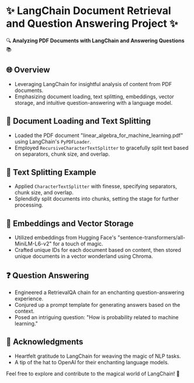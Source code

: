 # ✨ LangChain Document Retrieval and Question Answering Project ✨

🔍 **Analyzing PDF Documents with LangChain and Answering Questions** 📚

## 🌐 Overview

- Leveraging LangChain for insightful analysis of content from PDF documents.
- Emphasizing document loading, text splitting, embeddings, vector storage, and intuitive question-answering with a language model.

## 📖 Document Loading and Text Splitting

- Loaded the PDF document "linear_algebra_for_machine_learning.pdf" using LangChain's `PyPDFLoader`.
- Employed `RecursiveCharacterTextSplitter` to gracefully split text based on separators, chunk size, and overlap.

## 📜 Text Splitting Example

- Applied `CharacterTextSplitter` with finesse, specifying separators, chunk size, and overlap.
- Splendidly split documents into chunks, setting the stage for further processing.

## 🎨 Embeddings and Vector Storage

- Utilized embeddings from Hugging Face's "sentence-transformers/all-MiniLM-L6-v2" for a touch of magic.
- Crafted unique IDs for each document based on content, then stored unique documents in a vector wonderland using Chroma.

## ❓ Question Answering

- Engineered a RetrievalQA chain for an enchanting question-answering experience.
- Conjured up a prompt template for generating answers based on the context.
- Posed an intriguing question: "How is probability related to machine learning."

## 🙌 Acknowledgments

- Heartfelt gratitude to LangChain for weaving the magic of NLP tasks.
- A tip of the hat to OpenAI for their enchanting language models.

Feel free to explore and contribute to the magical world of LangChain! 🚀
